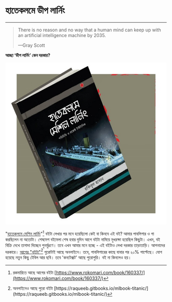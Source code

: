 # হাতেকলমে ডীপ লার্নিং

---

> There is no reason and no way that a human mind can keep up with an artificial intelligence machine by 2035.
>
> —Gray Scott

**আচ্ছা ‘ডীপ লার্নিং’ কেন দরকার?**

![](/assets/28336324_787490114793666_4295579825592063759_o.jpg)

"[হাতেকলমে মেশিন লার্নিং](https://www.rokomari.com/book/160337/)"[^1] বইটা লেখার পর মনে হয়েছিলো কেই বা কিনবে এই বই? আমার পাবলিশার ও গা করছিলেন না অতোটা। শেষমেশ বইমেলা শেষ হবার দুদিন আগে বইটা নামিয়ে মুখরক্ষা হয়েছিল কিছুটা। এখন, বই বিক্রি দেখে তাগাদা দিচ্ছেন পুনর্মুদ্রণে। তবে এখন আমার মনে হচ্ছে - এই বইটাও লেখা দরকার তাড়াতাড়ি। আপনাদের দরকারে। [আগের "বইটা"[^2] পুরোটাই](/raqueeb.gitbooks.io/mlbook-titanic/) আছে অনলাইনে। তবে, পাবলিশারের কাছে যাবার পর ২০% পাল্টেছে। যোগ হয়েছে নতুন কিছু টেবিল আর ছবি। তবে 'কনটেক্সট' আছে পুরোপুরি। বই না কিনলেও হয়।

[^1]: রকমারিতে আছে আগের বইটা [https://www.rokomari.com/book/160337/](https://www.rokomari.com/book/160337/)

[^2]: অনলাইনেও আছে পুরো বইটা [https://raqueeb.gitbooks.io/mlbook-titanic/](https://raqueeb.gitbooks.io/mlbook-titanic/)


